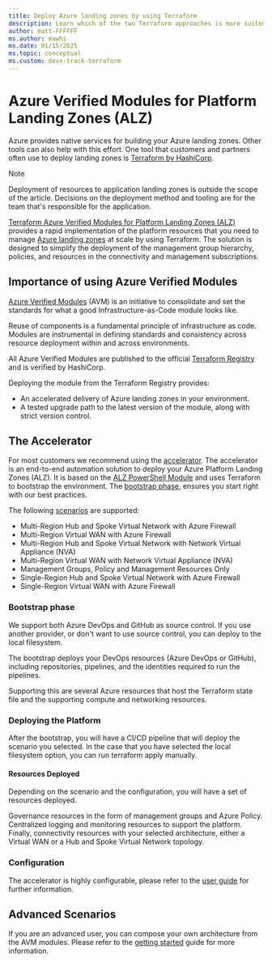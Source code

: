 ```yaml
---
title: Deploy Azure landing zones by using Terraform
description: Learn which of the two Terraform approaches is more suited to your scenario when you're deploying Azure landing zones.
author: matt-FFFFFF
ms.author: mawhi
ms.date: 01/15/2025
ms.topic: conceptual
ms.custom: devx-track-terraform
---
```


# Azure Verified Modules for Platform Landing Zones (ALZ)

Azure provides native services for building your Azure landing zones. Other tools can also help with this effort.
One tool that customers and partners often use to deploy landing zones is [Terraform by HashiCorp][terraform].

> [!NOTE]
> Deployment of resources to application landing zones is outside the scope of the article. Decisions on the deployment method and tooling are for the team that's responsible for the application.

[Terraform Azure Verified Modules for Platform Landing Zones (ALZ)][alz_tf_docs] provides a rapid implementation of the platform resources that you need to manage [Azure landing zones][msdocs_alz_architecture] at scale by using Terraform.
The solution is designed to simplify the deployment of the management group hierarchy, policies, and resources in the connectivity and management subscriptions.

## Importance of using Azure Verified Modules

[Azure Verified Modules][azure_verified_modules] (AVM) is an initiative to consolidate and set the standards for what a good Infrastructure-as-Code module looks like.

Reuse of components is a fundamental principle of infrastructure as code. Modules are instrumental in defining standards and consistency across resource deployment within and across environments.

All Azure Verified Modules are published to the official [Terraform Registry][tf_reg_azure] and is verified by HashiCorp.

Deploying the module from the Terraform Registry provides:

- An accelerated delivery of Azure landing zones in your environment.
- A tested upgrade path to the latest version of the module, along with strict version control.

## The Accelerator

For most customers we recommend using the [accelerator][accelerator_docs].
The accelerator is an end-to-end automation solution to deploy your Azure Platform Landing Zones (ALZ).
It is based on the [ALZ PowerShell Module][alz_pwsh_module] and uses Terraform to bootstrap the environment.
The [bootstrap phase](#bootstrap-phase), ensures you start right with our best practices.

The following [scenarios][accelerator_scenarios] are supported:

- Multi-Region Hub and Spoke Virtual Network with Azure Firewall
- Multi-Region Virtual WAN with Azure Firewall
- Multi-Region Hub and Spoke Virtual Network with Network Virtual Appliance (NVA)
- Multi-Region Virtual WAN with Network Virtual Appliance (NVA)
- Management Groups, Policy and Management Resources Only
- Single-Region Hub and Spoke Virtual Network with Azure Firewall
- Single-Region Virtual WAN with Azure Firewall

### Bootstrap phase

We support both Azure DevOps and GitHub as source control.
If you use another provider, or don't want to use source control, you can deploy to the local filesystem.

The bootstrap deploys your DevOps resources (Azure DevOps or GitHub), including repositories, pipelines, and the identities required to run the pipelines.

Supporting this are several Azure resources that host the Terraform state file and the supporting compute and networking resources.

### Deploying the Platform

After the bootstrap, you will have a CI/CD pipeline that will deploy the scenario you selected.
In the case that you have selected the local filesystem option, you can run terraform apply manually.

#### Resources Deployed

Depending on the scenario and the configuration, you will have a set of resources deployed.

Governance resources in the form of management groups and Azure Policy.
Centralized logging and monitoring resources to support the platform.
Finally, connectivity resources with your selected architecture, either a Virtual WAN or a Hub and Spoke Virtual Network topology.

### Configuration

The accelerator is highly configurable, please refer to the [user guide][accelerator_user_guide] for further information.

## Advanced Scenarios

If you are an advanced user, you can compose your own architecture from the AVM modules.
Please refer to the [getting started][alz_tf_getting_started] guide for more information.

[terraform]: https://www.terraform.io/ "Terraform by HashiCorp"

[azure_verified_modules]: https://aka.ms/avm "Azure Verified Modules"
[accelerator_docs]: https://azure.github.io/Azure-Landing-Zones/accelerator/ "Accelerator documentation."
[accelerator_scenarios]: https://azure.github.io/Azure-Landing-Zones/accelerator/startermodules/terraform-platform-landing-zone/scenarios/ "Accelerator supported scenarios."
[accelerator_user_guide]: https://azure.github.io/Azure-Landing-Zones/accelerator/userguide/ "Accelerator user guide."

[alz_pwsh_module]: https://www.powershellgallery.com/packages/ALZ "Azure Landing Zones PowerShell Module."
[alz_tf_docs]: https://aka.ms/alz/tf "Azure Verified Modules for Platform Landing Zones Terraform docs."
[alz_tf_getting_started]: https://azure.github.io/Azure-Landing-Zones/terraform/gettingStarted/ "(advanced) Getting started with Azure Verified Modules for Platform Landing Zones."

[msdocs_alz_architecture]: index.md#azure-landing-zone-architecture "Conceptual architecture for Azure landing zones."

[tf_reg_azure]: https://registry.terraform.io/modules/Azure "Search Azure modules on the Terraform Registry."
